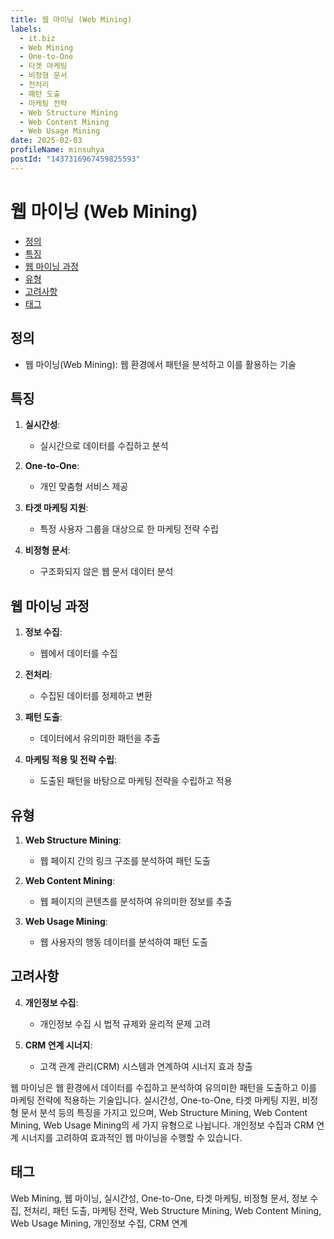 ```yaml
---
title: 웹 마이닝 (Web Mining)
labels:
  - it.biz
  - Web Mining
  - One-to-One
  - 타겟 마케팅
  - 비정형 문서
  - 전처리
  - 패턴 도출
  - 마케팅 전략
  - Web Structure Mining
  - Web Content Mining
  - Web Usage Mining
date: 2025-02-03
profileName: minsuhya
postId: "1437316967459825593"
---
```


# 웹 마이닝 (Web Mining)

<!-- mtoc-start -->

- [정의](#정의)
- [특징](#특징)
- [웹 마이닝 과정](#웹-마이닝-과정)
- [유형](#유형)
- [고려사항](#고려사항)
- [태그](#태그)

<!-- mtoc-end -->

## 정의

- 웹 마이닝(Web Mining): 웹 환경에서 패턴을 분석하고 이를 활용하는 기술

## 특징

1. **실시간성**:

   - 실시간으로 데이터를 수집하고 분석

2. **One-to-One**:

   - 개인 맞춤형 서비스 제공

3. **타겟 마케팅 지원**:

   - 특정 사용자 그룹을 대상으로 한 마케팅 전략 수립

4. **비정형 문서**:
   - 구조화되지 않은 웹 문서 데이터 분석

## 웹 마이닝 과정

1. **정보 수집**:

   - 웹에서 데이터를 수집

2. **전처리**:

   - 수집된 데이터를 정제하고 변환

3. **패턴 도출**:

   - 데이터에서 유의미한 패턴을 추출

4. **마케팅 적용 및 전략 수립**:
   - 도출된 패턴을 바탕으로 마케팅 전략을 수립하고 적용

## 유형

1. **Web Structure Mining**:

   - 웹 페이지 간의 링크 구조를 분석하여 패턴 도출

2. **Web Content Mining**:

   - 웹 페이지의 콘텐츠를 분석하여 유의미한 정보를 추출

3. **Web Usage Mining**:
   - 웹 사용자의 행동 데이터를 분석하여 패턴 도출

## 고려사항

4. **개인정보 수집**:

   - 개인정보 수집 시 법적 규제와 윤리적 문제 고려

5. **CRM 연계 시너지**:
   - 고객 관계 관리(CRM) 시스템과 연계하여 시너지 효과 창출

웹 마이닝은 웹 환경에서 데이터를 수집하고 분석하여 유의미한 패턴을 도출하고 이를 마케팅 전략에 적용하는 기술입니다. 실시간성, One-to-One, 타겟 마케팅 지원, 비정형 문서 분석 등의 특징을 가지고 있으며, Web Structure Mining, Web Content Mining, Web Usage Mining의 세 가지 유형으로 나뉩니다. 개인정보 수집과 CRM 연계 시너지를 고려하여 효과적인 웹 마이닝을 수행할 수 있습니다.

## 태그

Web Mining, 웹 마이닝, 실시간성, One-to-One, 타겟 마케팅, 비정형 문서, 정보 수집, 전처리, 패턴 도출, 마케팅 전략, Web Structure Mining, Web Content Mining, Web Usage Mining, 개인정보 수집, CRM 연계